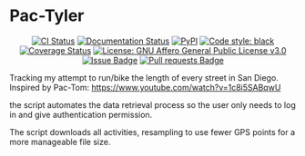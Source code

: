 # Pac-Tyler

<p align="center">
    <a href="https://github.com/Tyler-Schwenk/Pac-Tyler/actions"><img alt="CI Status" src="https://github.com/Tyler-Schwenk/Pac-Tyler/actions/workflows/ci.yaml/badge.svg?branch=main"></a>
    <a href="https://Pac-Tyler.readthedocs.io/en/latest"><img alt="Documentation Status" src="https://readthedocs.org/projects/Pac-Tyler/badge/?version=latest"></a>
    <a href="https://pypi.org/project/Pac-Tyler"><img alt="PyPI" src="https://img.shields.io/pypi/v/Pac-Tyler.svg"></a>
    <a href="https://github.com/Tyler-Schwenk/Pac-Tyler"><img alt="Code style: black" src="https://img.shields.io/badge/code%20style-black-000000.svg"></a>
    <a href="https://codecov.io/gh/Tyler-Schwenk/Pac-Tyler"><img alt="Coverage Status" src="https://codecov.io/gh/Tyler-Schwenk/Pac-Tyler/branch/main/graph/badge.svg"></a>
    <a href="https://www.gnu.org/licenses/agpl-3.0"><img alt="License: GNU Affero General Public License v3.0" src="https://img.shields.io/badge/License-AGPL_v3-blue.svg"></a>
    <a href="https://github.com/Tyler-Schwenk/Pac-Tyler/issues"><img alt="Issue Badge" src="https://img.shields.io/github/issues/Tyler-Schwenk/Pac-Tyler"></a>
    <a href="https://github.com/Tyler-Schwenk/Pac-Tyler/pulls"><img alt="Pull requests Badge" src="https://img.shields.io/github/issues-pr/Tyler-Schwenk/Pac-Tyler"></a>
</p>

Tracking my attempt to run/bike the length of every street in San Diego. Inspired by Pac-Tom: https://www.youtube.com/watch?v=1c8i5SABqwU

the script automates the data retrieval process so the user only needs to log in and give authentication permission.

The script downloads all activities, resampling to use fewer GPS points for a more manageable file size.
